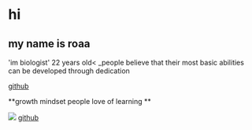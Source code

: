 

# hi
## my name is roaa
'im biologist'
22 years old<
_people believe that their most basic abilities can be developed through dedication

[github](https://github.com/roaaalqisi/learning-journal.git)

**growth mindset people love of learning **

![](https://encrypted-tbn0.gstatic.com/images?q=tbn:ANd9GcSTm0yxpwgmeZTPWwJAdR-j5-t6VgEd8k8TqMhuBfkLjjMRMDqp)
[github]()
